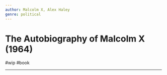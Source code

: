 ```yaml
---
author: Malcolm X, Alex Haley
genre: political
---
```

# The Autobiography of Malcolm X (1964)
#wip #book 

---
